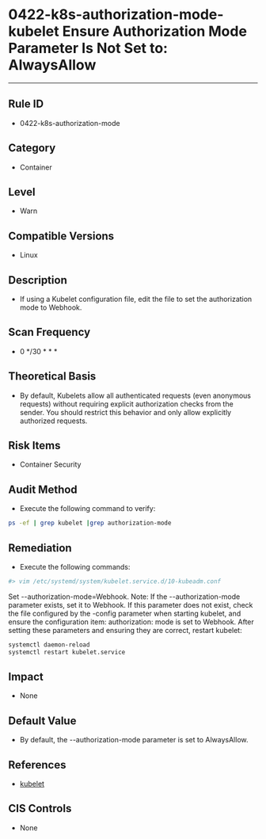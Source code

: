 # 0422-k8s-authorization-mode-kubelet Ensure Authorization Mode Parameter Is Not Set to: AlwaysAllow
---

## Rule ID

- 0422-k8s-authorization-mode


## Category

- Container


## Level

- Warn


## Compatible Versions

- Linux


## Description

- If using a Kubelet configuration file, edit the file to set the authorization mode to Webhook.


## Scan Frequency
- 0 */30 * * *

## Theoretical Basis

- By default, Kubelets allow all authenticated requests (even anonymous requests) without requiring explicit authorization checks from the sender. You should restrict this behavior and only allow explicitly authorized requests.


## Risk Items

- Container Security


## Audit Method
- Execute the following command to verify:
```bash
ps -ef | grep kubelet |grep authorization-mode
```


## Remediation
- Execute the following commands:
```bash
#> vim /etc/systemd/system/kubelet.service.d/10-kubeadm.conf
```
Set --authorization-mode=Webhook.
Note: If the --authorization-mode parameter exists, set it to Webhook. If this parameter does not exist, check the file configured by the -config parameter when starting kubelet, and ensure the configuration item: authorization: mode is set to Webhook.
After setting these parameters and ensuring they are correct, restart kubelet:
```bash
systemctl daemon-reload
systemctl restart kubelet.service
```


## Impact

- None


## Default Value

- By default, the --authorization-mode parameter is set to AlwaysAllow.


## References

- [kubelet](https://kubernetes.io/docs/admin/kubelet/)


## CIS Controls

- None
